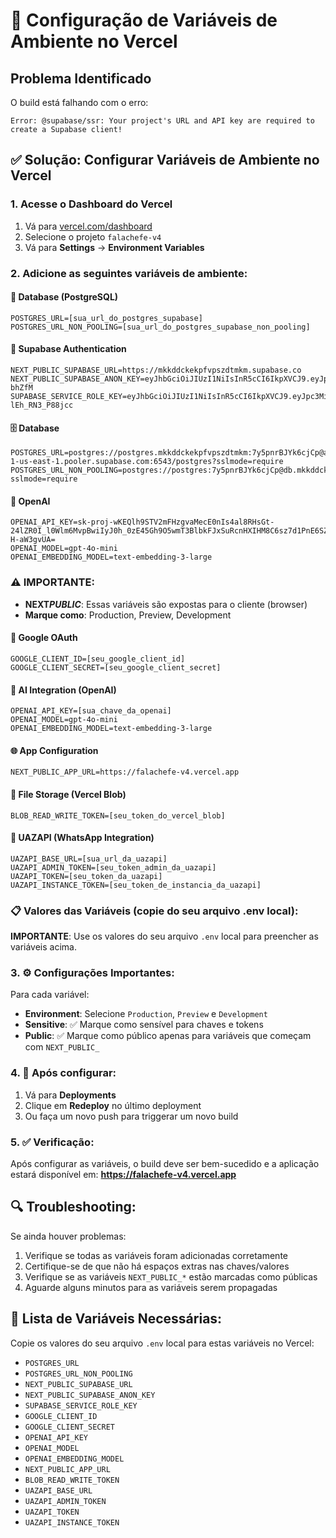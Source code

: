 # 🚨 Configuração de Variáveis de Ambiente no Vercel

## Problema Identificado

O build está falhando com o erro:

```
Error: @supabase/ssr: Your project's URL and API key are required to create a Supabase client!
```

## ✅ Solução: Configurar Variáveis de Ambiente no Vercel

### 1. Acesse o Dashboard do Vercel

1. Vá para [vercel.com/dashboard](https://vercel.com/dashboard)
2. Selecione o projeto `falachefe-v4`
3. Vá para **Settings** → **Environment Variables**

### 2. Adicione as seguintes variáveis de ambiente:

#### 🔐 Database (PostgreSQL)

```
POSTGRES_URL=[sua_url_do_postgres_supabase]
POSTGRES_URL_NON_POOLING=[sua_url_do_postgres_supabase_non_pooling]
```

#### 🔑 Supabase Authentication

```
NEXT_PUBLIC_SUPABASE_URL=https://mkkddckekpfvpszdtmkm.supabase.co
NEXT_PUBLIC_SUPABASE_ANON_KEY=eyJhbGciOiJIUzI1NiIsInR5cCI6IkpXVCJ9.eyJpc3MiOiJzdXBhYmFzZSIsInJlZiI6Im1ra2RkY2tla3BmdnBzemR0bWttIiwicm9sZSI6ImFub24iLCJpYXQiOjE3NTY1ODI4MzIsImV4cCI6MjA3MjE1ODgzMn0.CGPDa50FPiCUaa3FTU55bZZD3ywwZ2NefyfEg-bhZfM
SUPABASE_SERVICE_ROLE_KEY=eyJhbGciOiJIUzI1NiIsInR5cCI6IkpXVCJ9.eyJpc3MiOiJzdXBhYmFzZSIsInJlZiI6Im1ra2RkY2tla3BmdnBzemR0bWttIiwicm9sZSI6InNlcnZpY2Vfcm9sZSIsImlhdCI6MTc1NjU4MjgzMiwiZXhwIjoyMDcyMTU4ODMyfQ.05SzThBmHcma1lBKG3ttXXHtbtBC-lEh_RN3_P88jcc
```

#### 🗄️ Database

```
POSTGRES_URL=postgres://postgres.mkkddckekpfvpszdtmkm:7y5pnrBJYk6cjCp@aws-1-us-east-1.pooler.supabase.com:6543/postgres?sslmode=require
POSTGRES_URL_NON_POOLING=postgres://postgres:7y5pnrBJYk6cjCp@db.mkkddckekpfvpszdtmkm.supabase.co:5432/postgres?sslmode=require
```

#### 🤖 OpenAI

```
OPENAI_API_KEY=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=
OPENAI_MODEL=gpt-4o-mini
OPENAI_EMBEDDING_MODEL=text-embedding-3-large
```

### ⚠️ **IMPORTANTE:**

- **NEXT*PUBLIC***: Essas variáveis são expostas para o cliente (browser)
- **Marque como**: Production, Preview, Development

#### 🤖 Google OAuth

```
GOOGLE_CLIENT_ID=[seu_google_client_id]
GOOGLE_CLIENT_SECRET=[seu_google_client_secret]
```

#### 🧠 AI Integration (OpenAI)

```
OPENAI_API_KEY=[sua_chave_da_openai]
OPENAI_MODEL=gpt-4o-mini
OPENAI_EMBEDDING_MODEL=text-embedding-3-large
```

#### 🌐 App Configuration

```
NEXT_PUBLIC_APP_URL=https://falachefe-v4.vercel.app
```

#### 📁 File Storage (Vercel Blob)

```
BLOB_READ_WRITE_TOKEN=[seu_token_do_vercel_blob]
```

#### 📱 UAZAPI (WhatsApp Integration)

```
UAZAPI_BASE_URL=[sua_url_da_uazapi]
UAZAPI_ADMIN_TOKEN=[seu_token_admin_da_uazapi]
UAZAPI_TOKEN=[seu_token_da_uazapi]
UAZAPI_INSTANCE_TOKEN=[seu_token_de_instancia_da_uazapi]
```

### 📋 Valores das Variáveis (copie do seu arquivo .env local):

**IMPORTANTE**: Use os valores do seu arquivo `.env` local para preencher as variáveis acima.

### 3. ⚙️ Configurações Importantes:

Para cada variável:

- **Environment**: Selecione `Production`, `Preview` e `Development`
- **Sensitive**: ✅ Marque como sensível para chaves e tokens
- **Public**: ✅ Marque como público apenas para variáveis que começam com `NEXT_PUBLIC_`

### 4. 🚀 Após configurar:

1. Vá para **Deployments**
2. Clique em **Redeploy** no último deployment
3. Ou faça um novo push para triggerar um novo build

### 5. ✅ Verificação:

Após configurar as variáveis, o build deve ser bem-sucedido e a aplicação estará disponível em:
**https://falachefe-v4.vercel.app**

## 🔍 Troubleshooting:

Se ainda houver problemas:

1. Verifique se todas as variáveis foram adicionadas corretamente
2. Certifique-se de que não há espaços extras nas chaves/valores
3. Verifique se as variáveis `NEXT_PUBLIC_*` estão marcadas como públicas
4. Aguarde alguns minutos para as variáveis serem propagadas

## 📝 Lista de Variáveis Necessárias:

Copie os valores do seu arquivo `.env` local para estas variáveis no Vercel:

- `POSTGRES_URL`
- `POSTGRES_URL_NON_POOLING`
- `NEXT_PUBLIC_SUPABASE_URL`
- `NEXT_PUBLIC_SUPABASE_ANON_KEY`
- `SUPABASE_SERVICE_ROLE_KEY`
- `GOOGLE_CLIENT_ID`
- `GOOGLE_CLIENT_SECRET`
- `OPENAI_API_KEY`
- `OPENAI_MODEL`
- `OPENAI_EMBEDDING_MODEL`
- `NEXT_PUBLIC_APP_URL`
- `BLOB_READ_WRITE_TOKEN`
- `UAZAPI_BASE_URL`
- `UAZAPI_ADMIN_TOKEN`
- `UAZAPI_TOKEN`
- `UAZAPI_INSTANCE_TOKEN`
